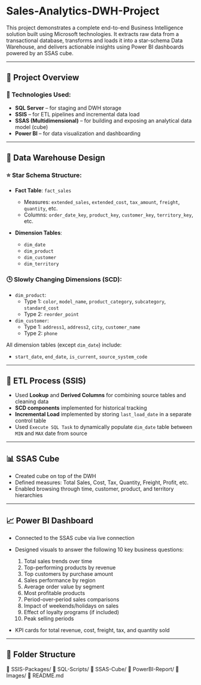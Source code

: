# Sales-Analytics-DWH-Project
This project demonstrates a complete end-to-end Business Intelligence solution built using Microsoft technologies. It extracts raw data from a transactional database, transforms and loads it into a star-schema Data Warehouse, and delivers actionable insights using Power BI dashboards powered by an SSAS cube.

---

## 🚀 Project Overview

### 🔧 Technologies Used:
- **SQL Server** – for staging and DWH storage
- **SSIS** – for ETL pipelines and incremental data load
- **SSAS (Multidimensional)** – for building and exposing an analytical data model (cube)
- **Power BI** – for data visualization and dashboarding

---

## 🧱 Data Warehouse Design

### ⭐ Star Schema Structure:
- **Fact Table**: `fact_sales`
  - Measures: `extended_sales`, `extended_cost`, `tax_amount`, `freight`, `quantity`, etc.
  - Columns: `order_date_key`, `product_key`, `customer_key`, `territory_key`, etc.

- **Dimension Tables**:
  - `dim_date`
  - `dim_product`
  - `dim_customer`
  - `dim_territory`

### 🕒 Slowly Changing Dimensions (SCD):
- `dim_product`:  
  - Type 1: `color`, `model_name`, `product_category`, `subcategory`, `standard_cost`
  - Type 2: `reorder_point`
- `dim_customer`:  
  - Type 1: `address1`, `address2`, `city`, `customer_name`  
  - Type 2: `phone`

All dimension tables (except `dim_date`) include:
- `start_date`, `end_date`, `is_current`, `source_system_code`

---

## 🔄 ETL Process (SSIS)

- Used **Lookup** and **Derived Columns** for combining source tables and cleaning data
- **SCD components** implemented for historical tracking
- **Incremental Load** implemented by storing `last_load_date` in a separate control table
- Used `Execute SQL Task` to dynamically populate `dim_date` table between `MIN` and `MAX` date from source

---

## 📊 SSAS Cube

- Created cube on top of the DWH
- Defined measures: Total Sales, Cost, Tax, Quantity, Freight, Profit, etc.
- Enabled browsing through time, customer, product, and territory hierarchies

---

## 📈 Power BI Dashboard

- Connected to the SSAS cube via live connection
- Designed visuals to answer the following 10 key business questions:
  1. Total sales trends over time
  2. Top-performing products by revenue
  3. Top customers by purchase amount
  4. Sales performance by region
  5. Average order value by segment
  6. Most profitable products
  7. Period-over-period sales comparisons
  8. Impact of weekends/holidays on sales
  9. Effect of loyalty programs (if included)
  10. Peak selling periods

- KPI cards for total revenue, cost, freight, tax, and quantity sold

---

## 📁 Folder Structure

📂 SSIS-Packages/
📂 SQL-Scripts/
📂 SSAS-Cube/
📂 PowerBI-Report/
📂 Images/
📄 README.md

